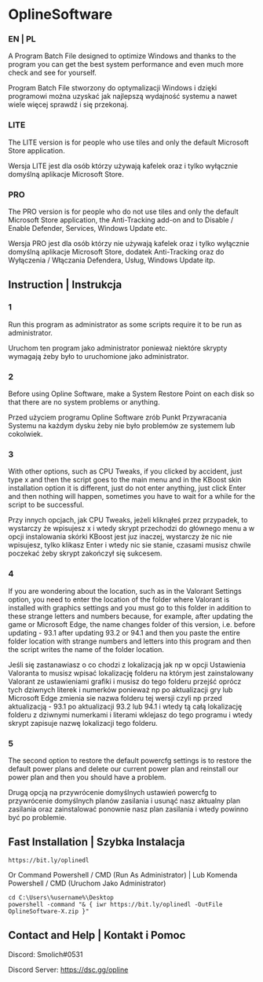 # OplineSoftware

### EN | PL  

A Program Batch File designed to optimize Windows and thanks to the program you can get the best system performance and even much more check and see for yourself.

Program Batch File stworzony do optymalizacji Windows i dzięki programowi można uzyskać jak najlepszą wydajność systemu a nawet wiele więcej sprawdź i się przekonaj.  

### LITE

The LITE version is for people who use tiles and only the default Microsoft Store application.

Wersja LITE jest dla osób którzy używają kafelek oraz i tylko wyłącznie domyślną aplikacje Microsoft Store.

### PRO

The PRO version is for people who do not use tiles and only the default Microsoft Store application, the Anti-Tracking add-on and to Disable / Enable Defender, Services, Windows Update etc.

Wersja PRO jest dla osób którzy nie używają kafelek oraz i tylko wyłącznie domyślną aplikacje Microsoft Store, dodatek Anti-Tracking oraz do Wyłączenia / Włączania Defendera, Usług, Windows Update itp.

## Instruction | Instrukcja

### 1

Run this program as administrator as some scripts require it to be run as administrator.

Uruchom ten program jako administrator ponieważ niektóre skrypty wymagają żeby było to uruchomione jako administrator.

### 2

Before using Opline Software, make a System Restore Point on each disk so that there are no system problems or anything.

Przed użyciem programu Opline Software zrób Punkt Przywracania Systemu na każdym dysku żeby nie było problemów ze systemem lub cokolwiek.

### 3

With other options, such as CPU Tweaks, if you clicked by accident, just type x and then the script goes to the main menu and in the KBoost skin installation option it is different, just do not enter anything, just click Enter and then nothing will happen, sometimes you have to wait for a while for the script to be successful.

Przy innych opcjach, jak CPU Tweaks, jeżeli kliknąłeś przez przypadek, to wystarczy że wpisujesz x i wtedy skrypt przechodzi do głównego menu a w opcji instalowania skórki KBoost jest juz inaczej, wystarczy że nic nie wpisujesz, tylko klikasz Enter i wtedy nic sie stanie, czasami musisz chwile poczekać żeby skrypt zakończył się sukcesem.

### 4

If you are wondering about the location, such as in the Valorant Settings option, you need to enter the location of the folder where Valorant is installed with graphics settings and you must go to this folder in addition to these strange letters and numbers because, for example, after updating the game or Microsoft Edge, the name changes folder of this version, i.e. before updating - 93.1 after updating 93.2 or 94.1 and then you paste the entire folder location with strange numbers and letters into this program and then the script writes the name of the folder location.

Jeśli się zastanawiasz o co chodzi z lokalizacją jak np w opcji Ustawienia Valoranta to musisz wpisać lokalizację folderu na którym jest zainstalowany Valorant ze ustawieniami grafiki i musisz do tego folderu przejść oprócz tych dziwnych literek i numerków ponieważ np po aktualizacji gry lub Microsoft Edge zmienia sie nazwa folderu tej wersji czyli np przed aktualizacją - 93.1 po aktualizacji 93.2 lub 94.1 i wtedy tą całą lokalizację folderu z dziwnymi numerkami i literami wklejasz do tego programu i wtedy skrypt zapisuje nazwę lokalizacji tego folderu.

### 5

The second option to restore the default powercfg settings is to restore the default power plans and delete our current power plan and reinstall our power plan and then you should have a problem.

Drugą opcją na przywrócenie domyślnych ustawień powercfg to przywrócenie domyślnych planów zasilania i usunąć nasz aktualny plan zasilania oraz zainstalować ponownie nasz plan zasilania i wtedy powinno być po problemie.

## Fast Installation | Szybka Instalacja
```
https://bit.ly/oplinedl
```
Or Command Powershell / CMD (Run As Administrator) | Lub Komenda Powershell / CMD (Uruchom Jako Administrator)
```
cd C:\Users\%username%\Desktop
powershell -command "& { iwr https://bit.ly/oplinedl -OutFile OplineSoftware-X.zip }"
```

## Contact and Help | Kontakt i Pomoc

Discord: Smolich#0531

Discord Server: https://dsc.gg/opline
